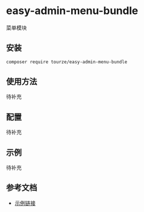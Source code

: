 # easy-admin-menu-bundle

菜单模块

## 安装

```bash
composer require tourze/easy-admin-menu-bundle
```

## 使用方法

待补充

## 配置

待补充

## 示例

待补充

## 参考文档

- [示例链接](https://example.com)
